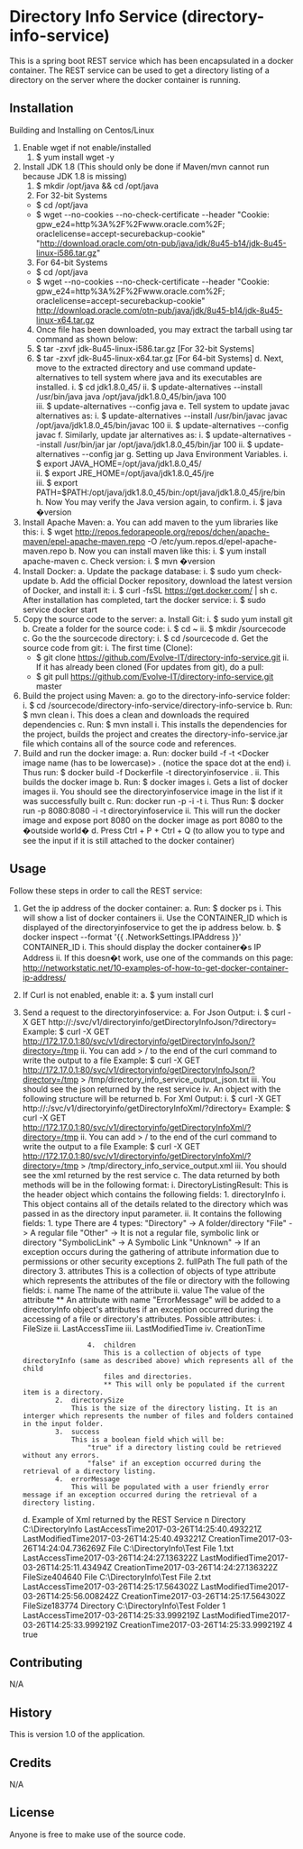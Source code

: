 ﻿# Directory Info Service (directory-info-service)

This is a spring boot REST service which has been encapsulated in a docker container.
The REST service can be used to get a directory listing of a directory on the server where the docker container is running.

## Installation

Building and Installing on Centos/Linux
1. Enable wget if not enable/installed
   1. $ yum install wget -y
2. Install JDK 1.8 (This should only be done if Maven/mvn cannot run because JDK 1.8 is missing)
   1. $ mkdir /opt/java && cd /opt/java
   2. For 32-bit Systems
     * $ cd /opt/java
     * $ wget --no-cookies --no-check-certificate --header "Cookie: gpw_e24=http%3A%2F%2Fwww.oracle.com%2F; oraclelicense=accept-securebackup-cookie" "http://download.oracle.com/otn-pub/java/jdk/8u45-b14/jdk-8u45-linux-i586.tar.gz"
   3. For 64-bit Systems
     * $ cd /opt/java
     * $ wget --no-cookies --no-check-certificate --header "Cookie: gpw_e24=http%3A%2F%2Fwww.oracle.com%2F; oraclelicense=accept-securebackup-cookie" http://download.oracle.com/otn-pub/java/jdk/8u45-b14/jdk-8u45-linux-x64.tar.gz
   4. Once file has been downloaded, you may extract the tarball using tar command as shown below:
     1. $ tar -zxvf jdk-8u45-linux-i586.tar.gz		[For 32-bit Systems]
     2. $ tar -zxvf jdk-8u45-linux-x64.tar.gz		[For 64-bit Systems]
 d. Next, move to the extracted directory and use command update-alternatives to tell system where java and its executables are installed.
  i. $ cd jdk1.8.0_45/
  ii. $ update-alternatives --install /usr/bin/java java /opt/java/jdk1.8.0_45/bin/java 100  
  iii. $ update-alternatives --config java
 e. Tell system to update javac alternatives as:
  i. $ update-alternatives --install /usr/bin/javac javac /opt/java/jdk1.8.0_45/bin/javac 100
  ii. $ update-alternatives --config javac
 f. Similarly, update jar alternatives as:
  i. $ update-alternatives --install /usr/bin/jar jar /opt/java/jdk1.8.0_45/bin/jar 100
  ii. $ update-alternatives --config jar
 g. Setting up Java Environment Variables.
  i. $ export JAVA_HOME=/opt/java/jdk1.8.0_45/	
  ii. $ export JRE_HOME=/opt/java/jdk1.8.0_45/jre 	
  iii. $ export PATH=$PATH:/opt/java/jdk1.8.0_45/bin:/opt/java/jdk1.8.0_45/jre/bin
 h. Now You may verify the Java version again, to confirm.
  i. $ java �version
3. Install Apache Maven:
 a. You can add maven to the yum libraries like this:
  i. $ wget http://repos.fedorapeople.org/repos/dchen/apache-maven/epel-apache-maven.repo -O /etc/yum.repos.d/epel-apache-maven.repo
 b. Now you can install maven like this:
  i. $ yum install apache-maven
 c. Check version:
  i. $ mvn �version
4. Install Docker:
 a. Update the package database:
  i. $ sudo yum check-update
 b. Add the official Docker repository, download the latest version of Docker, and install it:
  i. $ curl -fsSL https://get.docker.com/ | sh
 c. After installation has completed, tart the docker service:
  i. $ sudo service docker start
5. Copy the source code to the server:
 a. Install Git:
  i. $ sudo yum install git
 b. Create a folder for the source code:
  i. $ cd ~
  ii. $ mkdir /sourcecode
 c. Go the the sourcecode directory:
  i. $ cd /sourcecode
 d. Get the source code from git:
  i. The first time (Clone):
   * $ git clone https://github.com/Evolve-IT/directory-info-service.git
  ii. If it has already been cloned (For updates from git), do a pull:
   * $ git pull https://github.com/Evolve-IT/directory-info-service.git  master
6. Build the project using Maven:
 a. go to the directory-info-service folder:
  i. $ cd /sourcecode/directory-info-service/directory-info-service
 b. Run: $ mvn clean
  i. This does a clean and downloads the required dependencies
 c. Run: $ mvn install
  i. This installs the dependencies for the project, builds the project and creates the directory-info-service.jar file which contains all of the source code and references.
7. Build and run the docker image:
 a. Run: docker build -f <Dockerfile name> -t <Docker image name (has to be lowercase)> . (notice the space dot at the end)
  i. Thus run: $ docker build -f Dockerfile -t directoryinfoservice .
  ii. This builds the docker image
 b. Run: $ docker images
  i. Gets a list of docker images
  ii. You should see the directoryinfoservice image in the list if it was successfully built
 c. Run: docker run -p <publish exposed port> -i -t <dockerimage>
  i. Thus Run: $ docker run -p 8080:8080 -i -t directoryinfoservice
  ii. This will run the docker image and expose port 8080 on the docker image as port 8080 to the �outside world�
 d. Press Ctrl + P + Ctrl + Q (to allow you to type and see the input if it is still attached to the docker container)


## Usage

Follow these steps in order to call the REST service:

1.	Get the ip address of the docker container:
	a.	Run: $ docker ps
		i.	This will show a list of docker containers
		ii.	Use the CONTAINER_ID which is displayed of the directoryinfoservice to get the ip address below.
	b.	$ docker inspect --format '{{ .NetworkSettings.IPAddress }}' CONTAINER_ID
		i.	This should display the docker container�s IP Address
		ii.	If this doesn�t work, use one of the commands on this page: http://networkstatic.net/10-examples-of-how-to-get-docker-container-ip-address/
2.	If Curl is not enabled, enable it:
	a.	$ yum install curl
3.	Send a request to the directoryinfoservice:
	a.	For Json Output:
		i.	$ curl -X GET http://<Docker Image IP Address>:<Docker Image Port>/svc/v1/directoryinfo/getDirectoryInfoJson/?directory=<directory>
			Example: $ curl -X GET http://172.17.0.1:80/svc/v1/directoryinfo/getDirectoryInfoJson/?directory=/tmp
		ii.	You can add > <somedirectory>/<output filename> to the end of the curl command to write the output to a file
			Example: $ curl -X GET http://172.17.0.1:80/svc/v1/directoryinfo/getDirectoryInfoJson/?directory=/tmp > /tmp/directory_info_service_output_json.txt
		iii.	You should see the json returned by the rest service
		iv.	An object with the following structure will be returned
	b.	For Xml Output:
		i.	$ curl -X GET http://<Docker Image IP Address>:<Docker Image Port>/svc/v1/directoryinfo/getDirectoryInfoXml/?directory=<directory>
			Example: $ curl -X GET http://172.17.0.1:80/svc/v1/directoryinfo/getDirectoryInfoXml/?directory=/tmp 
		ii.	You can add > <somedirectory>/<output filename> to the end of the curl command to write the output to a file
			Example: $ curl -X GET http://172.17.0.1:80/svc/v1/directoryinfo/getDirectoryInfoXml/?directory=/tmp > /tmp/directory_info_service_output.xml
		iii.	You should see the xml returned by the rest service
	c.	The data returned by both methods will be in the following format:
		i. 	DirectoryListingResult:
			This is the header object which contains the following fields:
				1. 	directoryInfo
					i. This object contains all of the details related to the directory which was passed in as the directory input parameter.
					ii. It contains the following fields:
						1. 	type
							There are 4 types: 
							"Directory" -> A folder/directory
							"File" -> A regular file
							"Other" -> It is not a regular file, symbolic link or directory
							"SymbolicLink" -> A Symbolic Link
							"Unknown" -> If an exception occurs during the gathering of attribute information due to permissions or other security exceptions
						2. 	fullPath
							The full path of the directory
						3.	attributes
							This is a collection of objects of type attribute which represents the attributes of the file or directory with the following fields:
								i.	name
									The name of the attribute
								ii.	value
									The value of the attribute
							** An attribute with name "ErrorMessage" will be added to a directoryInfo object's attributes if an exception occurred during the accessing
							   of a file or directory's attributes.
							Possible attributes:
								i. 	FileSize
								ii.	LastAccessTime
								iii.	LastModifiedTime
								iv.	CreationTime

						4.	children
							This is a collection of objects of type directoryInfo (same as described above) which represents all of the child
							files and directories. 
							** This will only be populated if the current item is a directory.
				2. 	directorySize
					This is the size of the directory listing. It is an interger which represents the number of files and folders contained in the input folder.
				3. 	success
					This is a boolean field which will be:
						"true" if a directory listing could be retrieved without any errors.
						"false" if an exception occurred during the retrieval of a directory listing.
				4. 	errorMessage
					This will be populated with a user friendly error message if an exception occurred during the retrieval of a directory listing.
	
	d. Example of Xml returned by the REST Service
		<DirectoryListingResult>
			<directoryInfo>n
				<type>Directory</type>
				<fullPath>C:\DirectoryInfo</fullPath>
				<attributes>
					<attribute>
						<name>LastAccessTime</name><value>2017-03-26T14:25:40.493221Z</value>
					</attribute>
					<attribute>
						<name>LastModifiedTime</name><value>2017-03-26T14:25:40.493221Z</value>
					</attribute>
					<attribute>
						<name>CreationTime</name><value>2017-03-26T14:24:04.736269Z</value>
					</attribute>
					</attributes>
				<children>
					<directoryInfo>
						<type>File</type>
						<fullPath>C:\DirectoryInfo\Test File 1.txt</fullPath>
						<attributes>
							<attribute>
								<name>LastAccessTime</name><value>2017-03-26T14:24:27.136322Z</value>
							</attribute>
							<attribute>
								<name>LastModifiedTime</name><value>2017-03-26T14:25:11.43494Z</value>
							</attribute>
							<attribute>
								<name>CreationTime</name><value>2017-03-26T14:24:27.136322Z</value>
							</attribute>
							<attribute>
								<name>FileSize</name><value>404640</value>
							</attribute>
							</attributes>
							<children/>
					</directoryInfo>
					<directoryInfo>
						<type>File</type>
						<fullPath>C:\DirectoryInfo\Test File 2.txt</fullPath>
						<attributes>
							<attribute>
								<name>LastAccessTime</name><value>2017-03-26T14:25:17.564302Z</value>
							</attribute>
							<attribute>
								<name>LastModifiedTime</name><value>2017-03-26T14:25:56.008242Z</value>
							</attribute>
							<attribute>
								<name>CreationTime</name><value>2017-03-26T14:25:17.564302Z</value>
							</attribute>
							<attribute>
								<name>FileSize</name><value>183774</value>
							</attribute>
						</attributes>
						<children/>
					</directoryInfo>
					<directoryInfo>
						<type>Directory</type>
						<fullPath>C:\DirectoryInfo\Test Folder 1</fullPath>
						<attributes>
							<attribute>
								<name>LastAccessTime</name><value>2017-03-26T14:25:33.999219Z</value>
							</attribute>
							<attribute>
								<name>LastModifiedTime</name><value>2017-03-26T14:25:33.999219Z</value>
							</attribute>
							<attribute>
								<name>CreationTime</name><value>2017-03-26T14:25:33.999219Z</value>
							</attribute>
						</attributes>
						<children/>
					</directoryInfo>
				</children>
			</directoryInfo>
			<directorySize>4</directorySize>
			<success>true</success>
			<errorMessage/>
		</DirectoryListingResult>



## Contributing

N/A

## History

This is version 1.0 of the application.

## Credits

N/A

## License

Anyone is free to make use of the source code.
